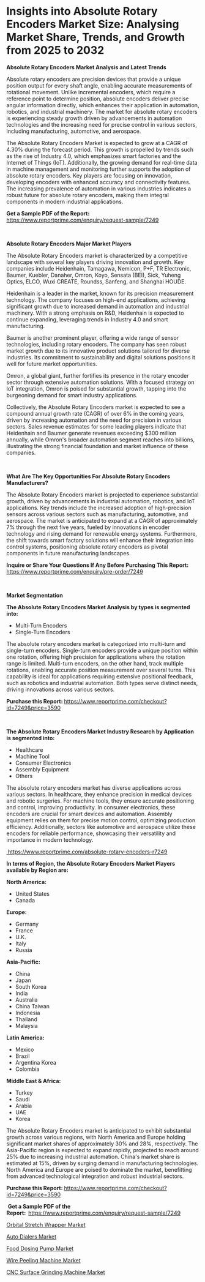 <p><h1>Insights into Absolute Rotary Encoders Market Size: Analysing Market Share, Trends, and Growth from 2025 to 2032</h1></p><p><strong>Absolute Rotary Encoders Market Analysis and Latest Trends</strong></p>
<p><p>Absolute rotary encoders are precision devices that provide a unique position output for every shaft angle, enabling accurate measurements of rotational movement. Unlike incremental encoders, which require a reference point to determine position, absolute encoders deliver precise angular information directly, which enhances their application in automation, robotics, and industrial machinery. The market for absolute rotary encoders is experiencing steady growth driven by advancements in automation technologies and the increasing need for precise control in various sectors, including manufacturing, automotive, and aerospace.</p><p>The Absolute Rotary Encoders Market is expected to grow at a CAGR of 4.30% during the forecast period. This growth is propelled by trends such as the rise of Industry 4.0, which emphasizes smart factories and the Internet of Things (IoT). Additionally, the growing demand for real-time data in machine management and monitoring further supports the adoption of absolute rotary encoders. Key players are focusing on innovation, developing encoders with enhanced accuracy and connectivity features. The increasing prevalence of automation in various industries indicates a robust future for absolute rotary encoders, making them integral components in modern industrial applications.</p></p>
<p><strong>Get a Sample PDF of the Report:&nbsp;</strong> <a href="https://www.reportprime.com/enquiry/request-sample/7249?utm_campaign=75&utm_medium=2&utm_source=Github&utm_content=ia&utm_term=19032025&utm_id=absolute-rotary-encoders">https://www.reportprime.com/enquiry/request-sample/7249</a></p>
<p>&nbsp;</p>
<p><strong>Absolute Rotary Encoders Major Market Players</strong></p>
<p><p>The Absolute Rotary Encoders market is characterized by a competitive landscape with several key players driving innovation and growth. Key companies include Heidenhain, Tamagawa, Nemicon, P+F, TR Electronic, Baumer, Kuebler, Danaher, Omron, Koyo, Sensata (BEI), Sick, Yuheng Optics, ELCO, Wuxi CREATE, Roundss, Sanfeng, and Shanghai HOUDE.</p><p>Heidenhain is a leader in the market, known for its precision measurement technology. The company focuses on high-end applications, achieving significant growth due to increased demand in automation and industrial machinery. With a strong emphasis on R&D, Heidenhain is expected to continue expanding, leveraging trends in Industry 4.0 and smart manufacturing.</p><p>Baumer is another prominent player, offering a wide range of sensor technologies, including rotary encoders. The company has seen robust market growth due to its innovative product solutions tailored for diverse industries. Its commitment to sustainability and digital solutions positions it well for future market opportunities.</p><p>Omron, a global giant, further fortifies its presence in the rotary encoder sector through extensive automation solutions. With a focused strategy on IoT integration, Omron is poised for substantial growth, tapping into the burgeoning demand for smart industry applications.</p><p>Collectively, the Absolute Rotary Encoders market is expected to see a compound annual growth rate (CAGR) of over 6% in the coming years, driven by increasing automation and the need for precision in various sectors. Sales revenue estimates for some leading players indicate that Heidenhain and Baumer generate revenues exceeding $300 million annually, while Omron's broader automation segment reaches into billions, illustrating the strong financial foundation and market influence of these companies.</p></p>
<p>&nbsp;</p>
<p><strong>What Are The Key Opportunities For Absolute Rotary Encoders Manufacturers?</strong></p>
<p><p>The Absolute Rotary Encoders market is projected to experience substantial growth, driven by advancements in industrial automation, robotics, and IoT applications. Key trends include the increased adoption of high-precision sensors across various sectors such as manufacturing, automotive, and aerospace. The market is anticipated to expand at a CAGR of approximately 7% through the next five years, fueled by innovations in encoder technology and rising demand for renewable energy systems. Furthermore, the shift towards smart factory solutions will enhance their integration into control systems, positioning absolute rotary encoders as pivotal components in future manufacturing landscapes.</p></p>
<p><strong>Inquire or Share Your Questions If Any Before Purchasing This Report:</strong> <a href="https://www.reportprime.com/enquiry/pre-order/7249?utm_campaign=75&utm_medium=2&utm_source=Github&utm_content=ia&utm_term=19032025&utm_id=absolute-rotary-encoders">https://www.reportprime.com/enquiry/pre-order/7249</a></p>
<p>&nbsp;</p>
<p><strong>Market Segmentation</strong></p>
<p><strong>The Absolute Rotary Encoders Market Analysis by types is segmented into:</strong></p>
<p><ul><li>Multi-Turn Encoders</li><li>Single-Turn Encoders</li></ul></p>
<p><p>The absolute rotary encoders market is categorized into multi-turn and single-turn encoders. Single-turn encoders provide a unique position within one rotation, offering high precision for applications where the rotation range is limited. Multi-turn encoders, on the other hand, track multiple rotations, enabling accurate position measurement over several turns. This capability is ideal for applications requiring extensive positional feedback, such as robotics and industrial automation. Both types serve distinct needs, driving innovations across various sectors.</p></p>
<p><strong>Purchase this Report:&nbsp;</strong><a href="https://www.reportprime.com/checkout?id=7249&price=3590&utm_campaign=75&utm_medium=2&utm_source=Github&utm_content=ia&utm_term=19032025&utm_id=absolute-rotary-encoders">https://www.reportprime.com/checkout?id=7249&price=3590</a></p>
<p>&nbsp;</p>
<p><strong>The Absolute Rotary Encoders Market Industry Research by Application is segmented into:</strong></p>
<p><ul><li>Healthcare</li><li>Machine Tool</li><li>Consumer Electronics</li><li>Assembly Equipment</li><li>Others</li></ul></p>
<p><p>The absolute rotary encoders market has diverse applications across various sectors. In healthcare, they enhance precision in medical devices and robotic surgeries. For machine tools, they ensure accurate positioning and control, improving productivity. In consumer electronics, these encoders are crucial for smart devices and automation. Assembly equipment relies on them for precise motion control, optimizing production efficiency. Additionally, sectors like automotive and aerospace utilize these encoders for reliable performance, showcasing their versatility and importance in modern technology.</p></p>
<p><a href="https://www.reportprime.com/absolute-rotary-encoders-r7249?utm_campaign=75&utm_medium=2&utm_source=Github&utm_content=ia&utm_term=19032025&utm_id=absolute-rotary-encoders">&nbsp;https://www.reportprime.com/absolute-rotary-encoders-r7249</a></p>
<p><strong>In terms of Region, the Absolute Rotary Encoders Market Players available by Region are:</strong></p>
<p>
    <p> <strong> North America: </strong>
        <ul>
            <li>United States</li>
            <li>Canada</li>
        </ul>
        </p> 
    <p> <strong> Europe: </strong>
        <ul>
            <li>Germany</li>
            <li>France</li>
            <li>U.K.</li>
            <li>Italy</li>
            <li>Russia</li>
        </ul>
        </p> 
    <p> <strong> Asia-Pacific: </strong>
        <ul>
            <li>China</li>
            <li>Japan</li>
            <li>South Korea</li>
            <li>India</li>
            <li>Australia</li>
            <li>China Taiwan</li>
            <li>Indonesia</li>
            <li>Thailand</li>
            <li>Malaysia</li>
        </ul>
        </p> 
    <p> <strong> Latin America: </strong>
        <ul>
            <li>Mexico</li>
            <li>Brazil</li>
            <li>Argentina Korea</li>
            <li>Colombia</li>
        </ul>
        </p> 
    <p> <strong> Middle East & Africa: </strong>
        <ul>
            <li>Turkey</li>
            <li>Saudi</li>
            <li>Arabia</li>
            <li>UAE</li>
            <li>Korea</li>
        </ul>
    </p>
    </p>
<p><p>The Absolute Rotary Encoders market is anticipated to exhibit substantial growth across various regions, with North America and Europe holding significant market shares of approximately 30% and 28%, respectively. The Asia-Pacific region is expected to expand rapidly, projected to reach around 25% due to increasing industrial automation. China's market share is estimated at 15%, driven by surging demand in manufacturing technologies. North America and Europe are poised to dominate the market, benefitting from advanced technological integration and robust industrial sectors.</p></p>
<p><strong>Purchase this Report: </strong><a href="https://www.reportprime.com/checkout?id=7249&price=3590&utm_campaign=75&utm_medium=2&utm_source=Github&utm_content=ia&utm_term=19032025&utm_id=absolute-rotary-encoders">https://www.reportprime.com/checkout?id=7249&price=3590</a></p>
<p>&nbsp;<strong>Get a Sample PDF of the Report:&nbsp;&nbsp;</strong><a href="https://www.reportprime.com/enquiry/request-sample/7249?utm_campaign=75&utm_medium=2&utm_source=Github&utm_content=ia&utm_term=19032025&utm_id=absolute-rotary-encoders">https://www.reportprime.com/enquiry/request-sample/7249</a></p>
<p><strong></strong></p>
<p><p><a href="https://github.com/boonegoicks7/Market-Research-Report-List-1/blob/main/orbital-stretch-wrapper-market.md?utm_campaign=75&utm_medium=2&utm_source=Github&utm_content=ia&utm_term=19032025&utm_id=absolute-rotary-encoders">Orbital Stretch Wrapper Market</a></p><p><a href="https://github.com/abuegalawixo/Market-Research-Report-List-1/blob/main/auto-dialers-market.md?utm_campaign=75&utm_medium=2&utm_source=Github&utm_content=ia&utm_term=19032025&utm_id=absolute-rotary-encoders">Auto Dialers Market</a></p><p><a href="https://github.com/gavalegeyndt26/Market-Research-Report-List-1/blob/main/food-dosing-pump-market.md?utm_campaign=75&utm_medium=2&utm_source=Github&utm_content=ia&utm_term=19032025&utm_id=absolute-rotary-encoders">Food Dosing Pump Market</a></p><p><a href="https://github.com/cernkomlkawi/Market-Research-Report-List-1/blob/main/wire-peeling-machine-market.md?utm_campaign=75&utm_medium=2&utm_source=Github&utm_content=ia&utm_term=19032025&utm_id=absolute-rotary-encoders">Wire Peeling Machine Market</a></p><p><a href="https://github.com/kavechoxo/Market-Research-Report-List-1/blob/main/cnc-surface-grinding-machine-market.md?utm_campaign=75&utm_medium=2&utm_source=Github&utm_content=ia&utm_term=19032025&utm_id=absolute-rotary-encoders">CNC Surface Grinding Machine Market</a></p></p>